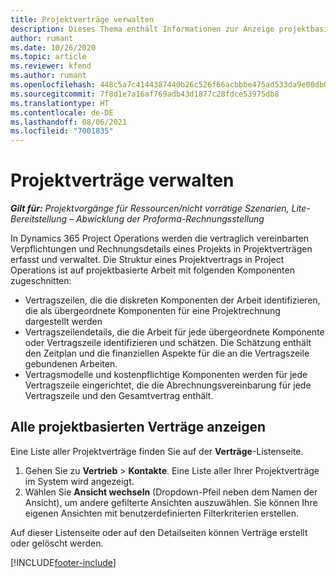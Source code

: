 ```yaml
---
title: Projektverträge verwalten
description: Dieses Thema enthält Informationen zur Anzeige projektbasierter Verträge.
author: rumant
ms.date: 10/26/2020
ms.topic: article
ms.reviewer: kfend
ms.author: rumant
ms.openlocfilehash: 448c5a7c4144387440b26c526f66acbbbe475ad533da9e00db0eb5d5e86be9e8
ms.sourcegitcommit: 7f8d1e7a16af769adb43d1877c28fdce53975db8
ms.translationtype: HT
ms.contentlocale: de-DE
ms.lasthandoff: 08/06/2021
ms.locfileid: "7001835"
---
```

# <a name="manage-project-contracts"></a>Projektverträge verwalten

_**Gilt für:** Projektvorgänge für Ressourcen/nicht vorrätige Szenarien, Lite-Bereitstellung – Abwicklung der Proforma-Rechnungsstellung_

In Dynamics 365 Project Operations werden die vertraglich vereinbarten Verpflichtungen und Rechnungsdetails eines Projekts in Projektverträgen erfasst und verwaltet. Die Struktur eines Projektvertrags in Project Operations ist auf projektbasierte Arbeit mit folgenden Komponenten zugeschnitten:

- Vertragszeilen, die die diskreten Komponenten der Arbeit identifizieren, die als übergeordnete Komponenten für eine Projektrechnung dargestellt werden
- Vertragszeilendetails, die die Arbeit für jede übergeordnete Komponente oder Vertragszeile identifizieren und schätzen. Die Schätzung enthält den Zeitplan und die finanziellen Aspekte für die an die Vertragszeile gebundenen Arbeiten.
- Vertragsmodelle und kostenpflichtige Komponenten werden für jede Vertragszeile eingerichtet, die die Abrechnungsvereinbarung für jede Vertragszeile und den Gesamtvertrag enthält.

## <a name="view-all-project-based-contracts"></a>Alle projektbasierten Verträge anzeigen

Eine Liste aller Projektverträge finden Sie auf der **Verträge**-Listenseite. 

1. Gehen Sie zu **Vertrieb** > **Kontakte**. Eine Liste aller Ihrer Projektverträge im System wird angezeigt. 
2. Wählen Sie **Ansicht wechseln** (Dropdown-Pfeil neben dem Namen der Ansicht), um andere gefilterte Ansichten auszuwählen. Sie können Ihre eigenen Ansichten mit benutzerdefinierten Filterkriterien erstellen.

Auf dieser Listenseite oder auf den Detailseiten können Verträge erstellt oder gelöscht werden.


[!INCLUDE[footer-include](../../includes/footer-banner.md)]